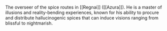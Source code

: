 The overseer of the spice routes in [[Regnai]] ([[Azura]]). He is a master of illusions and reality-bending experiences, known for his ability to procure and distribute hallucinogenic spices that can induce visions ranging from blissful to nightmarish.